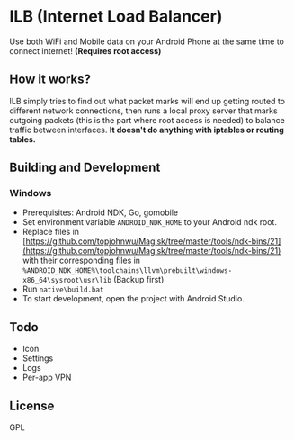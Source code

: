 # ILB (Internet Load Balancer)
Use both WiFi and Mobile data on your Android Phone at the same time to connect internet! **(Requires root access)**

## How it works?
ILB simply tries to find out what packet marks will end up getting routed to different network connections, then runs a local proxy server that marks outgoing packets (this is the part where root access is needed) to balance traffic between interfaces.
**It doesn't do anything with iptables or routing tables.**

## Building and Development
### Windows
* Prerequisites: Android NDK, Go, gomobile
* Set environment variable `ANDROID_NDK_HOME` to your Android ndk root.
* Replace files in [https://github.com/topjohnwu/Magisk/tree/master/tools/ndk-bins/21](https://github.com/topjohnwu/Magisk/tree/master/tools/ndk-bins/21) with their corresponding files in `%ANDROID_NDK_HOME%\toolchains\llvm\prebuilt\windows-x86_64\sysroot\usr\lib` (Backup first)
* Run `native\build.bat`
* To start development, open the project with Android Studio.

## Todo
* Icon
* Settings
* Logs
* Per-app VPN

## License
GPL